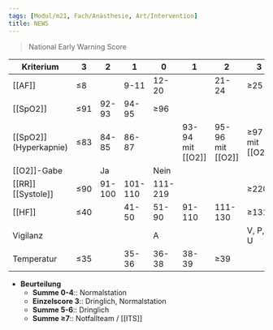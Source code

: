 ```yaml
---
tags: [Modul/m21, Fach/Anästhesie, Art/Intervention]
title: NEWS
---
```

> National Early Warning Score

| Kriterium              | 3   | 2      | 1       | 0       | 1                | 2                | 3       |
| ---------------------- | --- | ------ | ------- | ------- | ---------------- | ---------------- | ------- |
| [[AF]]                 | ≤8  |        | 9-11    | 12-20   |                  | 21-24            | ≥25     |
| [[SpO2]]               | ≤91 | 92-93  | 94-95   | ≥96     |                  |                  |         |
| [[SpO2]] (Hyperkapnie) | ≤83 | 84-85  | 86-87   |   | 93-94 mit [[O2]] | 95-96 mit [[O2]] | ≥97 mit [[O2]]        |
| [[O2]]-Gabe            |     | Ja     |         | Nein    |                  |                  |         |
| [[RR]] [[Systole]]     | ≤90 | 91-100 | 101-110 | 111-219 |                  |                  | ≥220    |
| [[HF]]                 | ≤40 |        | 41-50   | 51-90   | 91-110           | 111-130          | ≥131    |
| Vigilanz               |     |        |         | A       |                  |                  | V, P, U |
| Temperatur             | ≤35 |        | 35-36   | 36-38   | 38-39            | ≥39              |         |
- **Beurteilung**
	- **Summe 0-4**:: Normalstation
	- **Einzelscore 3**:: Dringlich, Normalstation
	- **Summe 5-6**:: Dringlich
	- **Summe ≥7**:: Notfallteam / [[ITS]]